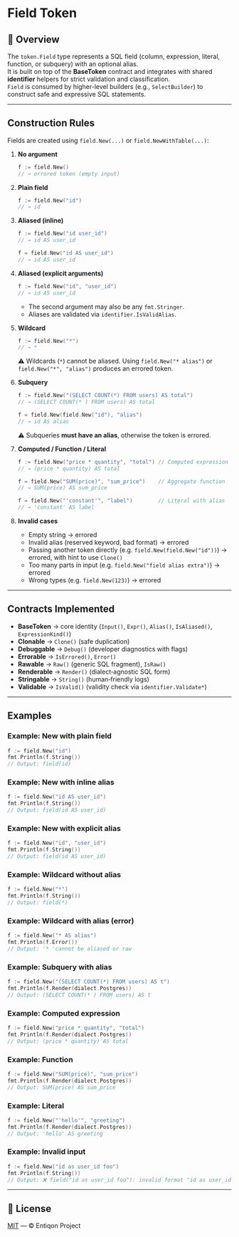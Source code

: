 # Field Token

## 🌱 Overview

The `token.Field` type represents a SQL field (column, expression, literal, function, or subquery) with an optional alias.  
It is built on top of the **BaseToken** contract and integrates with shared **identifier** helpers for strict validation and classification.  
`Field` is consumed by higher-level builders (e.g., `SelectBuilder`) to construct safe and expressive SQL statements.

---

## Construction Rules

Fields are created using `field.New(...)` or `field.NewWithTable(...)`:

1. **No argument**
   ```go
   f := field.New()
   // → errored token (empty input)
   ```

2. **Plain field**
   ```go
   f := field.New("id")
   // → id
   ```

3. **Aliased (inline)**
   ```go
   f := field.New("id user_id")
   // → id AS user_id

   f = field.New("id AS user_id")
   // → id AS user_id
   ```

4. **Aliased (explicit arguments)**
   ```go
   f := field.New("id", "user_id")
   // → id AS user_id
   ```
   - The second argument may also be any `fmt.Stringer`.
   - Aliases are validated via `identifier.IsValidAlias`.

5. **Wildcard**
   ```go
   f := field.New("*")
   // → *
   ```
   ⚠️ Wildcards (`*`) cannot be aliased. Using `field.New("* alias")` or `field.New("*", "alias")` produces an errored token.

6. **Subquery**
   ```go
   f := field.New("(SELECT COUNT(*) FROM users) AS total")
   // → (SELECT COUNT(* ) FROM users) AS total

   f = field.New(field.New("id"), "alias")
   // → id AS alias
   ```
   ⚠️ Subqueries **must have an alias**, otherwise the token is errored.

7. **Computed / Function / Literal**
   ```go
   f := field.New("price * quantity", "total") // Computed expression
   // → (price * quantity) AS total

   f = field.New("SUM(price)", "sum_price")    // Aggregate function
   // → SUM(price) AS sum_price

   f = field.New("'constant'", "label")        // Literal with alias
   // → 'constant' AS label
   ```

8. **Invalid cases**
   - Empty string → errored
   - Invalid alias (reserved keyword, bad format) → errored
   - Passing another token directly (e.g. `field.New(field.New("id"))`) → errored, with hint to use `Clone()`
   - Too many parts in input (e.g. `field.New("field alias extra")`) → errored
   - Wrong types (e.g. `field.New(123)`) → errored

---

## Contracts Implemented

- **BaseToken** → core identity (`Input()`, `Expr()`, `Alias()`, `IsAliased()`, `ExpressionKind()`)
- **Clonable** → `Clone()` (safe duplication)
- **Debuggable** → `Debug()` (developer diagnostics with flags)
- **Errorable** → `IsErrored()`, `Error()`
- **Rawable** → `Raw()` (generic SQL fragment), `IsRaw()`
- **Renderable** → `Render()` (dialect‑agnostic SQL form)
- **Stringable** → `String()` (human‑friendly logs)
- **Validable** → `IsValid()` (validity check via `identifier.Validate*`)

---

## Examples

### Example: New with plain field
```go
f := field.New("id")
fmt.Println(f.String())
// Output: field(id)
```

### Example: New with inline alias
```go
f := field.New("id AS user_id")
fmt.Println(f.String())
// Output: field(id AS user_id)
```

### Example: New with explicit alias
```go
f := field.New("id", "user_id")
fmt.Println(f.String())
// Output: field(id AS user_id)
```

### Example: Wildcard without alias
```go
f := field.New("*")
fmt.Println(f.String())
// Output: field(*)
```

### Example: Wildcard with alias (error)
```go
f := field.New("* AS alias")
fmt.Println(f.Error())
// Output: '* 'cannot be aliased or raw
```

### Example: Subquery with alias
```go
f := field.New("(SELECT COUNT(*) FROM users) AS t")
fmt.Println(f.Render(dialect.Postgres))
// Output: (SELECT COUNT(* ) FROM users) AS t
```

### Example: Computed expression
```go
f := field.New("price * quantity", "total")
fmt.Println(f.Render(dialect.Postgres))
// Output: (price * quantity) AS total
```

### Example: Function
```go
f := field.New("SUM(price)", "sum_price")
fmt.Println(f.Render(dialect.Postgres))
// Output: SUM(price) AS sum_price
```

### Example: Literal
```go
f := field.New("'hello'", "greeting")
fmt.Println(f.Render(dialect.Postgres))
// Output: 'hello' AS greeting
```

### Example: Invalid input
```go
f := field.New("id as user_id foo")
fmt.Println(f.String())
// Output: ❌ field("id as user_id foo"): invalid format "id as user_id foo"
```

---

## 📄 License

[MIT](../../../LICENSE) — © Entiqon Project

